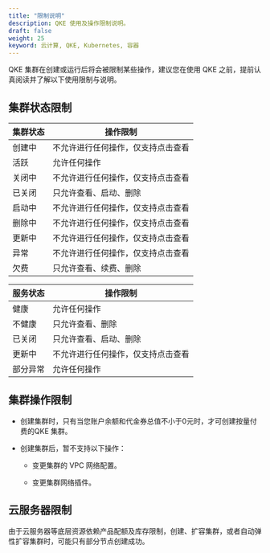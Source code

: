 ```yaml
---
title: "限制说明"
description: QKE 使用及操作限制说明。
draft: false
weight: 25
keyword: 云计算, QKE, Kubernetes, 容器
---
```


QKE 集群在创建或运行后将会被限制某些操作，建议您在使用 QKE 之前，提前认真阅读并了解以下使用限制与说明。

## 集群状态限制

| 集群状态               | 操作限制                                 |
| ------------------------ | ---------------------------------------- |
| 创建中        | 不允许进行任何操作，仅支持点击查看    |
| 活跃      | 允许任何操作 |
| 关闭中 | 不允许进行任何操作，仅支持点击查看 |
| 已关闭      | 只允许查看、启动、删除 |
| 启动中 | 不允许进行任何操作，仅支持点击查看 |
| 删除中 | 不允许进行任何操作，仅支持点击查看 |
| 更新中 | 不允许进行任何操作，仅支持点击查看 |
| 异常     | 不允许进行任何操作，仅支持点击查看       |
| 欠费 | 只允许查看、续费、删除 |

| 服务状态 | 操作限制                           |
| -------- | ---------------------------------- |
| 健康     | 允许任何操作                       |
| 不健康   | 只允许查看、删除                   |
| 已关闭   | 只允许查看、启动、删除             |
| 更新中   | 不允许进行任何操作，仅支持点击查看 |
| 部分异常 | 允许任何操作                       |

## 集群操作限制

- 创建集群时，只有当您账户余额和代金券总值不小于0元时，才可创建按量付费的QKE 集群。 

- 创建集群后，暂不支持以下操作：

  - 变更集群的 VPC 网络配置。

  - 变更集群网络插件。

    

## 云服务器限制

由于云服务器等底层资源依赖产品配额及库存限制，创建、扩容集群，或者自动弹性扩容集群时，可能只有部分节点创建成功。 